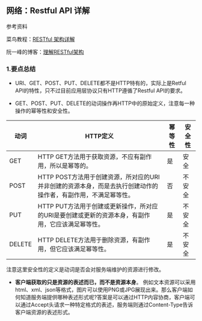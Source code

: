 ## 网络：Restful API 详解


参考资料

菜鸟教程：[RESTful 架构详解](https://www.runoob.com/w3cnote/restful-architecture.html)

阮一峰的博客：[理解RESTful架构](http://www.ruanyifeng.com/blog/2011/09/restful.html)

### 1.要点总结

* URI、GET、POST、PUT、DELETE都不是HTTP特有的，实际上是Retful API的特性，只不过目前应用层协议只有HTTP遵循了Restful API的要求。

* GET、POST、PUT、DELETE的动词操作再HTTP中的原始定义，注意每一种操作的幂等性和安全性。

| 动词 | HTTP定义 | 幂等性 | 安全性 |
| --- | --- |--- |--- |
| GET | HTTP GET方法用于获取资源，不应有副作用，所以是幂等的。 | 是 | 安全 |
| POST | HTTP POST方法用于创建资源，所对应的URI并非创建的资源本身，而是去执行创建动作的操作者，有副作用，不满足幂等性。 | 否 | 不安全 |
| PUT | HTTP PUT方法用于创建或更新操作，所对应的URI是要创建或更新的资源本身，有副作用，它应该满足幂等性。 | 是 | 不安全 |
| DELETE | HTTP DELETE方法用于删除资源，有副作用，但它应该满足幂等性。 | 是 | 不安全 |

注意这里安全性的定义是动词是否会对服务端维护的资源进行修改。

* **客户端获取的只是资源的表述而已，而不是资源本身**。 例如文本资源可以采用html、xml、json等格式，图片可以使用PNG或JPG展现出来。那么客户端如何知道服务端提供哪种表述形式呢?答案是可以通过HTTP内容协商，客户端可以通过Accept头请求一种特定格式的表述，服务端则通过Content-Type告诉客户端资源的表述形式。

